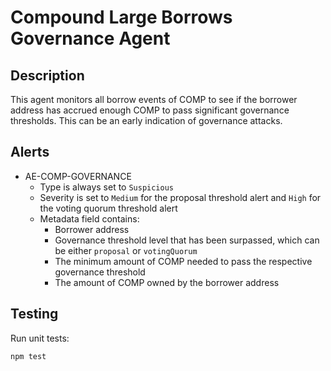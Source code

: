 # Compound Large Borrows Governance Agent

## Description

This agent monitors all borrow events of COMP to see if the borrower address has accrued enough COMP
to pass significant governance thresholds. This can be an early indication of governance attacks.

## Alerts

<!-- -->
- AE-COMP-GOVERNANCE
  - Type is always set to `Suspicious`
  - Severity is set to `Medium` for the proposal threshold alert and `High` for the voting quorum
    threshold alert
  - Metadata field contains:
    - Borrower address
    - Governance threshold level that has been surpassed, which can be either `proposal` or `votingQuorum`
    - The minimum amount of COMP needed to pass the respective governance threshold
    - The amount of COMP owned by the borrower address

## Testing

Run unit tests:
```
npm test
```